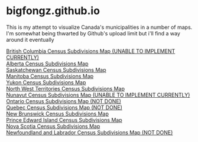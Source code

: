 # bigfongz.github.io

This is my attempt to visualize Canada's municipalities in a number of maps. I'm somewhat being thwarted by Github's upload limit but i'll find a way around it eventually

<a href="/BC/index.html">British Columbia Census Subdivisions Map (UNABLE TO IMPLEMENT CURRENTLY)</a>
<br>
<a href="/Alberta/index.html">Alberta Census Subdivisions Map</a>
<br>
<a href="/Saskatchewan/index.html">Saskatchewan Census Subdivisions Map</a>
<br>
<a href="/Manitoba/index.html">Manitoba Census Subdivisions Map</a>
<br>
<a href="/Yukon/index.html">Yukon Census Subdivisions Map</a>
<br>
<a href="/NWT/index.html">North West Territories Census Subdivisions Map</a>
<br>
<a href="/Nunavut/index.html">Nunavut Census Subdivisions Map (UNABLE TO IMPLEMENT CURRENTLY)</a>
<br>
<a href="/Ontario/index.html">Ontario Census Subdivisions Map (NOT DONE)</a>
<br>
<a href="/Quebec/index.html">Quebec Census Subdivisions Map (NOT DONE)</a>
<br>
<a href="/NB/index.html">New Brunswick Census Subdivisions Map</a>
<br>
<a href="/PEI/index.html">Prince Edward Island Census Subdivisions Map</a>
<br>
<a href="/NS/index.html">Nova Scotia Census Subdivisions Map</a>
<br>
<a href="/NL/index.html">Newfoundland and Labrador Census Subdivisions Map (NOT DONE)</a>
